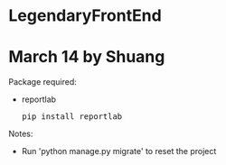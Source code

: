 # LegendaryFrontEnd
# March 14 by Shuang
Package required:
- reportlab
  <pre>pip install reportlab</pre>


Notes:
- Run 'python manage.py migrate' to reset the project
